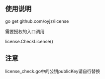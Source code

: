 ## 使用说明

go get github.com/oyjz/license


需要授权的入口调用

license.CheckLicense()


## 注意

license_check.go中的公钥publicKey请自行替换
